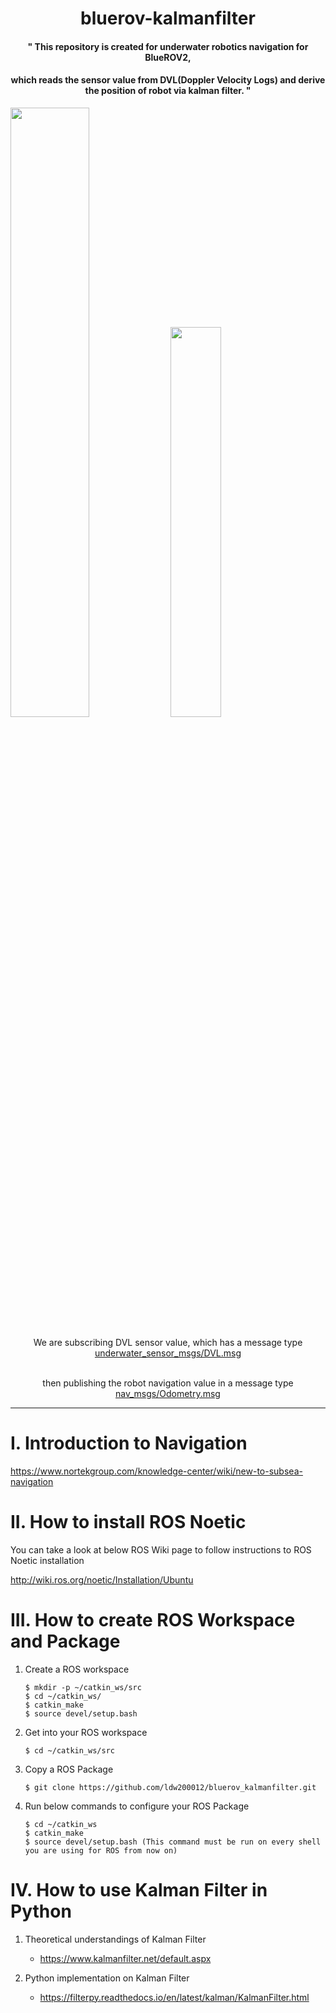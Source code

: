 # <div align=center>bluerov-kalmanfilter</div>
#### <div align="center">" This repository is created for underwater robotics navigation for BlueROV2, </div>
#### <div align="center"> which reads the sensor value from DVL(Doppler Velocity Logs) and derive the position of robot via kalman filter. "</div>

<div>
       <img src="https://bluerobotics.com/wp-content/uploads/2016/06/BlueROV2-4-lumen-1.png" width="50%">
       <img src="https://waterlinked.com/wp-content/uploads/2020/03/DSC04478_1600_web.jpg" width="40%">
</div><br>

<div align="center">We are subscribing DVL sensor value, which has a message type <a href="http://docs.ros.org/en/hydro/api/underwater_sensor_msgs/html/msg/DVL.html">underwater_sensor_msgs/DVL.msg</a><br><br>

then publishing the robot navigation value in a message type <a href="http://docs.ros.org/en/melodic/api/nav_msgs/html/msg/Odometry.html">nav_msgs/Odometry.msg</a></div>
***

# I. Introduction to Navigation
https://www.nortekgroup.com/knowledge-center/wiki/new-to-subsea-navigation

# II. How to install ROS Noetic
You can take a look at below ROS Wiki page to follow instructions to ROS Noetic installation

http://wiki.ros.org/noetic/Installation/Ubuntu

# III. How to create ROS Workspace and Package
1. Create a ROS workspace

       $ mkdir -p ~/catkin_ws/src
       $ cd ~/catkin_ws/
       $ catkin_make
       $ source devel/setup.bash

2. Get into your ROS workspace

       $ cd ~/catkin_ws/src
       
3. Copy a ROS Package

       $ git clone https://github.com/ldw200012/bluerov_kalmanfilter.git

4. Run below commands to configure your ROS Package

       $ cd ~/catkin_ws
       $ catkin_make
       $ source devel/setup.bash (This command must be run on every shell you are using for ROS from now on)

# IV. How to use Kalman Filter in Python
1. Theoretical understandings of Kalman Filter

    - https://www.kalmanfilter.net/default.aspx

2. Python implementation on Kalman Filter

    - https://filterpy.readthedocs.io/en/latest/kalman/KalmanFilter.html
